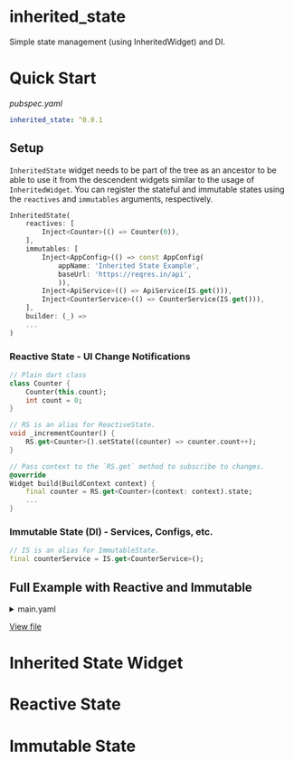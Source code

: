 # inherited_state

Simple state management (using InheritedWidget) and DI.

# Quick Start
*pubspec.yaml*
```yaml
inherited_state: ^0.0.1
```

## Setup
`InheritedState` widget needs to be part of the tree as an ancestor to be able to use it from the descendent widgets similar to the usage of `InheritedWidget`. You can register the stateful and immutable states using the `reactives` and `immutables` arguments, respectively.

```dart
InheritedState(
    reactives: [
        Inject<Counter>(() => Counter(0)),
    ],
    immutables: [
        Inject<AppConfig>(() => const AppConfig(
            appName: 'Inherited State Example',
            baseUrl: 'https://reqres.in/api',
            )),
        Inject<ApiService>(() => ApiService(IS.get())),
        Inject<CounterService>(() => CounterService(IS.get())),
    ],
    builder: (_) =>
    ...
)
```

### Reactive State - UI Change Notifications
```dart
// Plain dart class
class Counter {
    Counter(this.count);
    int count = 0;
}

// RS is an alias for ReactiveState.
void _incrementCounter() {
    RS.get<Counter>().setState((counter) => counter.count++);
}

// Pass context to the `RS.get` method to subscribe to changes.
@override
Widget build(BuildContext context) {
    final counter = RS.get<Counter>(context: context).state;
    ...
}
```

### Immutable State (DI) - Services, Configs, etc.
```dart
// IS is an alias for ImmutableState.
final counterService = IS.get<CounterService>();
```

## Full Example with Reactive and Immutable

<details>
  <summary>main.yaml</summary>

```dart
import 'package:flutter/material.dart';
import 'package:inherited_state/inherited_state.dart';
import 'package:inherited_state_example/api_service.dart';
import 'package:inherited_state_example/app_config.dart';

import 'package:inherited_state_example/counter.dart';
import 'package:inherited_state_example/counter_service.dart';

void main() {
  runApp(MyApp());
}

class MyApp extends StatelessWidget {
  @override
  Widget build(BuildContext context) {
    return InheritedState(
        reactives: [
          Inject<Counter>(() => Counter(0)),
        ],
        immutables: [
          Inject<AppConfig>(() => const AppConfig(
                appName: 'Inherited State Example',
                baseUrl: 'https://reqres.in/api',
              )),
          Inject<ApiService>(() => ApiService(IS.get())),
          Inject<CounterService>(() => CounterService(IS.get())),
        ],
        builder: (_) {
          final appConfig = IS.get<AppConfig>();
          return MaterialApp(
            title: appConfig.appName,
            theme: ThemeData(
              primarySwatch: Colors.blue,
              visualDensity: VisualDensity.adaptivePlatformDensity,
            ),
            home: MyHomePage(title: appConfig.appName),
          );
        });
  }
}

class MyHomePage extends StatefulWidget {
  const MyHomePage({Key key, this.title}) : super(key: key);

  final String title;

  @override
  _MyHomePageState createState() => _MyHomePageState();
}

class _MyHomePageState extends State<MyHomePage> {
  final counterService = IS.get<CounterService>();
  Future<int> initialCounterFuture;

  @override
  void initState() {
    super.initState();
    initialCounterFuture = counterService.getInitialCounter();
    initialCounterFuture.then((value) =>
        RS.get<Counter>().setState((counter) => counter.count = value));
  }

  void _incrementCounter() {
    RS.get<Counter>().setState((counter) => counter.count++);
  }

  @override
  Widget build(BuildContext context) {
    final counter = RS.get<Counter>(context: context).state;
    return Scaffold(
      appBar: AppBar(
        title: Text(widget.title),
      ),
      body: Center(
        child: Column(
          mainAxisAlignment: MainAxisAlignment.center,
          children: <Widget>[
            const Text(
              'You have pushed the button this many times:',
            ),
            FutureBuilder<int>(
              future: initialCounterFuture,
              builder: (_, snapshot) => snapshot.hasData
                  ? Text(
                      '${counter.count}',
                      style: Theme.of(context).textTheme.headline4,
                    )
                  : const CircularProgressIndicator(),
            ),
          ],
        ),
      ),
      floatingActionButton: FutureBuilder<int>(
        future: initialCounterFuture,
        builder: (_, snapshot) => FloatingActionButton(
          backgroundColor: snapshot.hasData ? null : Colors.grey,
          disabledElevation: 0,
          onPressed: snapshot.hasData ? _incrementCounter : null,
          tooltip: 'Increment',
          child: const Icon(Icons.add),
        ),
      ),
    );
  }
}
```
</details>

[View file](example/lib/main.dart)

# Inherited State Widget


# Reactive State

# Immutable State
